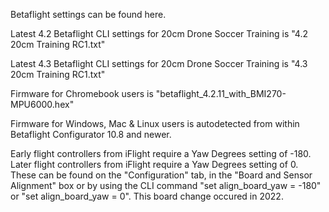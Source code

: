 Betaflight settings can be found here.

Latest 4.2 Betaflight CLI settings for 20cm Drone Soccer Training is "4.2 20cm Training RC1.txt"

Latest 4.3 Betaflight CLI settings for 20cm Drone Soccer Training is "4.3 20cm Training RC1.txt"

Firmware for Chromebook users is "betaflight_4.2.11_with_BMI270-MPU6000.hex"

Firmware for Windows, Mac & Linux users is autodetected from within Betaflight Configurator 10.8 and newer.

Early flight controllers from iFlight require a Yaw Degrees setting of -180.
Later flight controllers from iFlight require a Yaw Degrees setting of 0.
These can be found on the "Configuration" tab, in the "Board and Sensor Alignment" box or by using the CLI command "set align_board_yaw = -180" or "set align_board_yaw = 0".
This board change occured in 2022.
